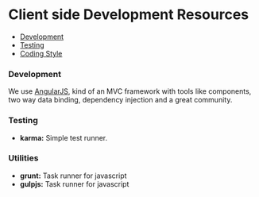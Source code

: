# Client side Development Resources

- [Development](#development)
- [Testing](#testing)
- [Coding Style](#coding-style)

### Development

We use [AngularJS](http://angularjs.org/), kind of an MVC framework with tools like components, two way data binding, dependency injection and a great community.

### Testing

* **karma:** Simple test runner. 

### Utilities

* **grunt:** Task runner for javascript
* **gulpjs:** Task runner for javascript

